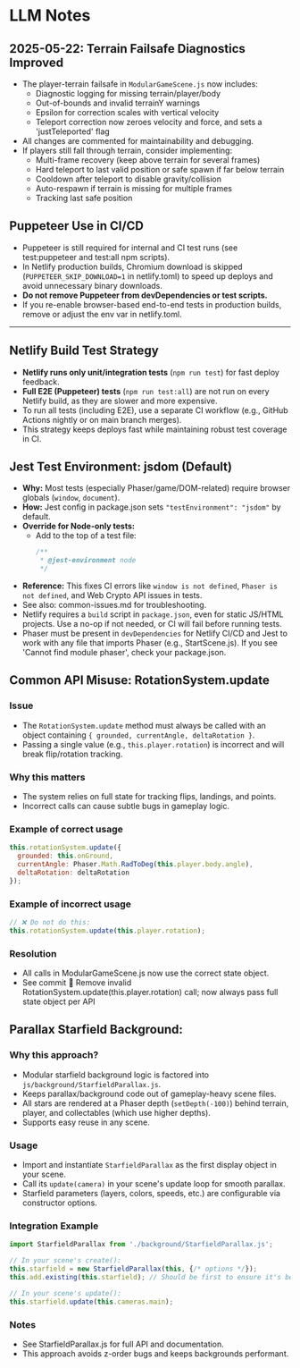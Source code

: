# LLM Notes

## 2025-05-22: Terrain Failsafe Diagnostics Improved
- The player-terrain failsafe in `ModularGameScene.js` now includes:
  - Diagnostic logging for missing terrain/player/body
  - Out-of-bounds and invalid terrainY warnings
  - Epsilon for correction scales with vertical velocity
  - Teleport correction now zeroes velocity and force, and sets a 'justTeleported' flag
- All changes are commented for maintainability and debugging.
- If players still fall through terrain, consider implementing:
  - Multi-frame recovery (keep above terrain for several frames)
  - Hard teleport to last valid position or safe spawn if far below terrain
  - Cooldown after teleport to disable gravity/collision
  - Auto-respawn if terrain is missing for multiple frames
  - Tracking last safe position

## Puppeteer Use in CI/CD
- Puppeteer is still required for internal and CI test runs (see test:puppeteer and test:all npm scripts).
- In Netlify production builds, Chromium download is skipped (`PUPPETEER_SKIP_DOWNLOAD=1` in netlify.toml) to speed up deploys and avoid unnecessary binary downloads.
- **Do not remove Puppeteer from devDependencies or test scripts.**
- If you re-enable browser-based end-to-end tests in production builds, remove or adjust the env var in netlify.toml.

---

## Netlify Build Test Strategy
- **Netlify runs only unit/integration tests** (`npm run test`) for fast deploy feedback.
- **Full E2E (Puppeteer) tests** (`npm run test:all`) are not run on every Netlify build, as they are slower and more expensive.
- To run all tests (including E2E), use a separate CI workflow (e.g., GitHub Actions nightly or on main branch merges).
- This strategy keeps deploys fast while maintaining robust test coverage in CI.

## Jest Test Environment: jsdom (Default)
- **Why:** Most tests (especially Phaser/game/DOM-related) require browser globals (`window`, `document`).
- **How:** Jest config in package.json sets `"testEnvironment": "jsdom"` by default.
- **Override for Node-only tests:**
  - Add to the top of a test file:
    ```js
    /**
     * @jest-environment node
     */
    ```
- **Reference:** This fixes CI errors like `window is not defined`, `Phaser is not defined`, and Web Crypto API issues in tests.
- See also: common-issues.md for troubleshooting.
- Netlify requires a `build` script in `package.json`, even for static JS/HTML projects. Use a no-op if not needed, or CI will fail before running tests.
- Phaser must be present in `devDependencies` for Netlify CI/CD and Jest to work with any file that imports Phaser (e.g., StartScene.js). If you see 'Cannot find module phaser', check your package.json.

## Common API Misuse: RotationSystem.update

### Issue
- The `RotationSystem.update` method must always be called with an object containing `{ grounded, currentAngle, deltaRotation }`.
- Passing a single value (e.g., `this.player.rotation`) is incorrect and will break flip/rotation tracking.

### Why this matters
- The system relies on full state for tracking flips, landings, and points.
- Incorrect calls can cause subtle bugs in gameplay logic.

### Example of correct usage
```js
this.rotationSystem.update({
  grounded: this.onGround,
  currentAngle: Phaser.Math.RadToDeg(this.player.body.angle),
  deltaRotation: deltaRotation
});
```

### Example of incorrect usage
```js
// ❌ Do not do this:
this.rotationSystem.update(this.player.rotation);
```

### Resolution
- All calls in ModularGameScene.js now use the correct state object.
- See commit :bug: Remove invalid RotationSystem.update(this.player.rotation) call; now always pass full state object per API


## Parallax Starfield Background:

### Why this approach?
- Modular starfield background logic is factored into `js/background/StarfieldParallax.js`.
- Keeps parallax/background code out of gameplay-heavy scene files.
- All stars are rendered at a Phaser depth (`setDepth(-100)`) behind terrain, player, and collectables (which use higher depths).
- Supports easy reuse in any scene.

### Usage
- Import and instantiate `StarfieldParallax` as the first display object in your scene.
- Call its `update(camera)` in your scene's update loop for smooth parallax.
- Starfield parameters (layers, colors, speeds, etc.) are configurable via constructor options.

### Integration Example
```js
import StarfieldParallax from './background/StarfieldParallax.js';

// In your scene's create():
this.starfield = new StarfieldParallax(this, {/* options */});
this.add.existing(this.starfield); // Should be first to ensure it's behind everything

// In your scene's update():
this.starfield.update(this.cameras.main);
```

### Notes
- See StarfieldParallax.js for full API and documentation.
- This approach avoids z-order bugs and keeps backgrounds performant.
